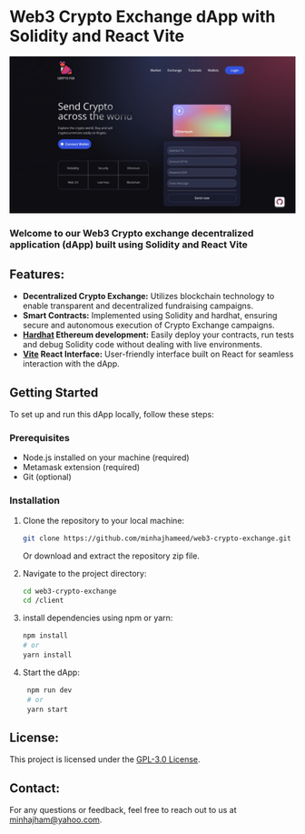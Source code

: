 # Web3 Crypto Exchange dApp with Solidity and React Vite


![crypto exchange main page](client/public/screen.png)


### Welcome to our Web3 Crypto exchange decentralized application (dApp) built using Solidity and React Vite

## Features:
- **Decentralized Crypto Exchange:** Utilizes blockchain technology to enable transparent and decentralized fundraising campaigns.
- **Smart Contracts:** Implemented using Solidity and hardhat, ensuring secure and autonomous execution of Crypto Exchange campaigns.
- **[Hardhat](https://hardhat.org/) Ethereum development:** Easily deploy your contracts, run tests and debug Solidity code without dealing with live environments.
- **[Vite](https://vitejs.dev/) React Interface:** User-friendly interface built on React for seamless interaction with the dApp.

## Getting Started

To set up and run this dApp locally, follow these steps:

### Prerequisites

- Node.js installed on your machine (required)
- Metamask extension (required)
- Git (optional)

### Installation

1. Clone the repository to your local machine:

   ```bash
   git clone https://github.com/minhajhameed/web3-crypto-exchange.git
   ```
   Or download and extract the repository zip file.

1. Navigate to the project directory:

   ```bash
   cd web3-crypto-exchange
   cd /client
   ```
2. install dependencies using npm or yarn:

   ```bash
   npm install
   # or
   yarn install
   ```
3. Start the dApp:

   ```bash
    npm run dev
    # or
    yarn start
   ```
   
## License:
This project is licensed under the [GPL-3.0 License](LICENSE).

## Contact:
For any questions or feedback, feel free to reach out to us at [minhajham@yahoo.com](mailto:minhajham@yahoo.com).

